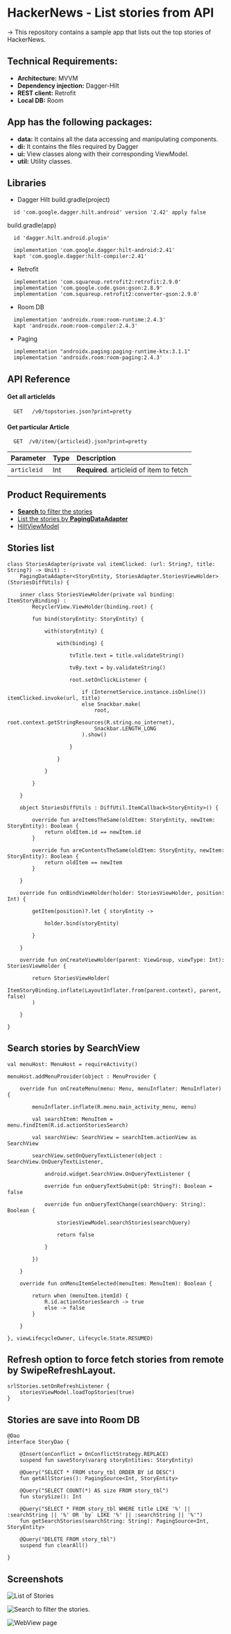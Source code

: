
# HackerNews - List stories from API

-> This repository contains a sample app that lists out the top stories of HackerNews.




## Technical Requirements:

- **Architecture:** MVVM
- **Dependency injection:** Dagger-Hilt
- **REST client:** Retrofit
- **Local DB:** Room



## App has the following packages:

- **data:** It contains all the data accessing and manipulating components.
- **di:** It contains the files required by Dagger
- **ui:** View classes along with their corresponding ViewModel.
- **util:** Utility classes.


## Libraries

- Dagger Hilt
build.gradle(project)
``` plugins
  id 'com.google.dagger.hilt.android' version '2.42' apply false
```

build.gradle(app)
``` plugins
  id 'dagger.hilt.android.plugin'
```
``` dependencies
  implementation 'com.google.dagger:hilt-android:2.41'
  kapt 'com.google.dagger:hilt-compiler:2.41'
```

- Retrofit
``` dependencies
  implementation 'com.squareup.retrofit2:retrofit:2.9.0'
  implementation 'com.google.code.gson:gson:2.8.9'
  implementation 'com.squareup.retrofit2:converter-gson:2.9.0'
```

- Room DB 
``` dependencies
  implementation 'androidx.room:room-runtime:2.4.3'
  kapt 'androidx.room:room-compiler:2.4.3'
```
- Paging
``` dependencies
  implementation "androidx.paging:paging-runtime-ktx:3.1.1"
  implementation 'androidx.room:room-paging:2.4.3'
```


## API Reference

#### Get all articleIds

```https
  GET   /v0/topstories.json?print=pretty
```
#### Get particular Article

```https
  GET  /v0/item/{articleid}.json?print=pretty
```

| Parameter  | Type      | Description                       |
| :--------  | :-------  | :-------------------------------- |
| `articleid`| Int       | **Required**. articleid of item to fetch |




## Product Requirements

 - [**Search** to filter the stories](https://github.com/RajeshDomaru/HackerNews/blob/master/app/src/main/java/com/hackernews/ui/home/StoriesFragment.kt)
 - [List the stories by **PagingDataAdapter**](https://github.com/RajeshDomaru/HackerNews/blob/master/app/src/main/java/com/hackernews/ui/home/StoriesAdapter.kt)
 - [HiltViewModel](https://github.com/RajeshDomaru/HackerNews/blob/master/app/src/main/java/com/hackernews/ui/home/StoriesViewModel.kt)
 


## Stories list
``` PagingDataAdapter
class StoriesAdapter(private val itemClicked: (url: String?, title: String?) -> Unit) :
    PagingDataAdapter<StoryEntity, StoriesAdapter.StoriesViewHolder>(StoriesDiffUtils) {

    inner class StoriesViewHolder(private val binding: ItemStoryBinding) :
        RecyclerView.ViewHolder(binding.root) {

        fun bind(storyEntity: StoryEntity) {

            with(storyEntity) {

                with(binding) {

                    tvTitle.text = title.validateString()

                    tvBy.text = by.validateString()

                    root.setOnClickListener {

                        if (InternetService.instance.isOnline()) itemClicked.invoke(url, title)
                        else Snackbar.make(
                            root,
                            root.context.getStringResources(R.string.no_internet),
                            Snackbar.LENGTH_LONG
                        ).show()

                    }

                }

            }

        }

    }

    object StoriesDiffUtils : DiffUtil.ItemCallback<StoryEntity>() {

        override fun areItemsTheSame(oldItem: StoryEntity, newItem: StoryEntity): Boolean {
            return oldItem.id == newItem.id
        }

        override fun areContentsTheSame(oldItem: StoryEntity, newItem: StoryEntity): Boolean {
            return oldItem == newItem
        }

    }

    override fun onBindViewHolder(holder: StoriesViewHolder, position: Int) {

        getItem(position)?.let { storyEntity ->

            holder.bind(storyEntity)

        }

    }

    override fun onCreateViewHolder(parent: ViewGroup, viewType: Int): StoriesViewHolder {

        return StoriesViewHolder(
            ItemStoryBinding.inflate(LayoutInflater.from(parent.context), parent, false)
        )

    }

}

```

## Search stories by **SearchView**

``` StoriesFragment
val menuHost: MenuHost = requireActivity()

menuHost.addMenuProvider(object : MenuProvider {

    override fun onCreateMenu(menu: Menu, menuInflater: MenuInflater) {

        menuInflater.inflate(R.menu.main_activity_menu, menu)

        val searchItem: MenuItem = menu.findItem(R.id.actionStoriesSearch)

        val searchView: SearchView = searchItem.actionView as SearchView

        searchView.setOnQueryTextListener(object : SearchView.OnQueryTextListener,

            android.widget.SearchView.OnQueryTextListener {

            override fun onQueryTextSubmit(p0: String?): Boolean = false

            override fun onQueryTextChange(searchQuery: String): Boolean {

                storiesViewModel.searchStories(searchQuery)

                return false

            }

        })

    }

    override fun onMenuItemSelected(menuItem: MenuItem): Boolean {

        return when (menuItem.itemId) {
            R.id.actionStoriesSearch -> true
            else -> false
        }

    }

}, viewLifecycleOwner, Lifecycle.State.RESUMED)

``` 

## Refresh option to force fetch stories from remote by SwipeRefreshLayout.
``` StoriesFragment
srlStories.setOnRefreshListener {
    storiesViewModel.loadTopStories(true)
}

```
## Stories are save into **Room DB**
``` StoryDao
@Dao
interface StoryDao {

    @Insert(onConflict = OnConflictStrategy.REPLACE)
    suspend fun saveStory(vararg storyEntities: StoryEntity)

    @Query("SELECT * FROM story_tbl ORDER BY id DESC")
    fun getAllStories(): PagingSource<Int, StoryEntity>

    @Query("SELECT COUNT(*) AS size FROM story_tbl")
    fun storySize(): Int
    
    @Query("SELECT * FROM story_tbl WHERE title LIKE '%' || :searchString || '%' OR `by` LIKE '%' || :searchString || '%'")
    fun getSearchStories(searchString: String): PagingSource<Int, StoryEntity>

    @Query("DELETE FROM story_tbl")
    suspend fun clearAll()

}
```
## Screenshots

![List of Stories](https://github.com/RajeshDomaru/HackerNews/blob/master/app/src/main/res/drawable/list_of_stories.jpg)

![Search to filter the stories.](https://github.com/RajeshDomaru/HackerNews/blob/master/app/src/main/res/drawable/search.jpg)

![WebView page](https://github.com/RajeshDomaru/HackerNews/blob/master/app/src/main/res/drawable/web_view.jpg)

